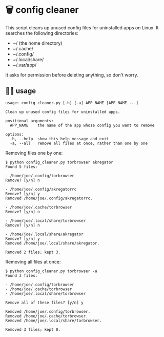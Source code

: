# 🗑️ config cleaner

This script cleans up unused config files for uninstalled apps on Linux. It
searches the following directories:

- ~/ (the home directory)
- ~/.cache/
- ~/.config/
- ~/.local/share/
- ~/.var/app/

It asks for permission before deleting anything, so don't worry.

## 🧑‍💻 usage

```
usage: config_cleaner.py [-h] [-a] APP_NAME [APP_NAME ...]

Clean up unused config files for uninstalled apps.

positional arguments:
  APP_NAME    the name of the app whose config you want to remove

options:
  -h, --help  show this help message and exit
  -a, --all   remove all files at once, rather than one by one
```

Removing files one by one:

```
$ python config_cleaner.py torbrowser akregator
Found 5 files:

- /home/joe/.config/torbrowser
Remove? [y/n] n

- /home/joe/.config/akregatorrc
Remove? [y/n] y
Removed /home/joe/.config/akregatorrc.

- /home/joe/.cache/torbrowser
Remove? [y/n] n

- /home/joe/.local/share/torbrowser
Remove? [y/n] n

- /home/joe/.local/share/akregator
Remove? [y/n] y
Removed /home/joe/.local/share/akregator.

Removed 2 files; kept 3.
```

Removing all files at once:

```
$ python config_cleaner.py torbrowser -a
Found 3 files:

- /home/joe/.config/torbrowser
- /home/joe/.cache/torbrowser
- /home/joe/.local/share/torbrowser

Remove all of these files? [y/n] y

Removed /home/joe/.config/torbrowser.
Removed /home/joe/.cache/torbrowser.
Removed /home/joe/.local/share/torbrowser.

Removed 3 files; kept 0.
```
